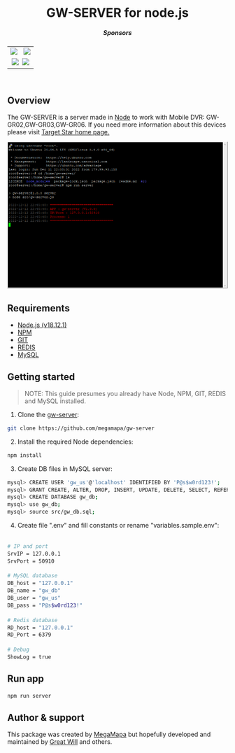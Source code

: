 <h1 align="center">GW-SERVER for node.js</h1>

<h5 align="center">Sponsors</h5>

<div align="center">
  <table cellpadding="5" cellspacing="0" border="0" align="center">
    <tr>
      <td><a href="https://targestar.com/"><img src="https://targestar.com/wp-content/uploads/2022/10/Targestar-favicon.png" width="200px"/></a></td>
      <td><a href="https://www.gpstracker-factory.com/"><img src="https://www.gpstracker-factory.com/wp-content/uploads/2018/05/logo.png" width="200px"/></a></td>
    </tr>
    <tr>
      <td colspan=2 align="center">
        <a href="https://github.com/sponsors/coreybutler"><img src="https://img.shields.io/github/sponsors/megamapa?label=Individual%20Sponsors&logo=github&style=social"/></a>
        &nbsp;<a href="https://github.com/sponsors/megamapa"><img src="https://img.shields.io/badge/-Become%20a%20Sponsor-yellow"/></a>
      </td>
    </tr>
  </table>
</div>
<br/>

## Overview

The GW-SERVER is a server made in [Node](https://nodejs.dev/en/) to work with Mobile DVR: GW-GR02,GW-GR03,GW-GR06.
If you need more information about this devices please visit [Target Star home page.](https://targestar.com/)

![gw-server for node](https://github.com/megamapa/gw-server/blob/main/img/gw-server-1.0.0-screenshot.png.png)

## Requirements
- [Node.js (v18.12.1)](https://nodejs.dev/en/)
- [NPM](https://github.com/npm/cli)
- [GIT](https://git-scm.com/downloads)
- [REDIS](https://github.com/redis/redis)
- [MySQL](https://www.mysql.com/)

## Getting started

> NOTE: This guide presumes you already have Node, NPM, GIT, REDIS and MySQL installed.

1. Clone the [gw-server](https://github.com/megamapa/gw-server):

```sh
git clone https://github.com/megamapa/gw-server
```

2. Install the required Node dependencies:

```sh
npm install
```

3. Create DB files in MySQL server:

```sh
mysql> CREATE USER 'gw_us'@'localhost' IDENTIFIED BY 'P@s$w0rd123!';
mysql> GRANT CREATE, ALTER, DROP, INSERT, UPDATE, DELETE, SELECT, REFERENCES, RELOAD on *.* TO 'gw_us'@'localhost' WITH GRANT OPTION;
mysql> CREATE DATABASE gw_db;
mysql> use gw_db;
mysql> source src/gw_db.sql;
```

4. Create file ".env" and fill constants or rename "variables.sample.env":

```sh

# IP and port
SrvIP = 127.0.0.1
SrvPort = 50910

# MySQL database
DB_host = "127.0.0.1"
DB_name = "gw_db"
DB_user = "gw_us"
DB_pass = "P@s$w0rd123!"

# Redis database
RD_host = "127.0.0.1"
RD_Port = 6379

# Debug
ShowLog = true

```

## Run app
```sh
npm run server
```

## Author & support

This package was created by [MegaMapa](http://megamapa.com/) but hopefully developed and maintained by [Great Will](https://www.gpstracker-factory.com/) and others.
